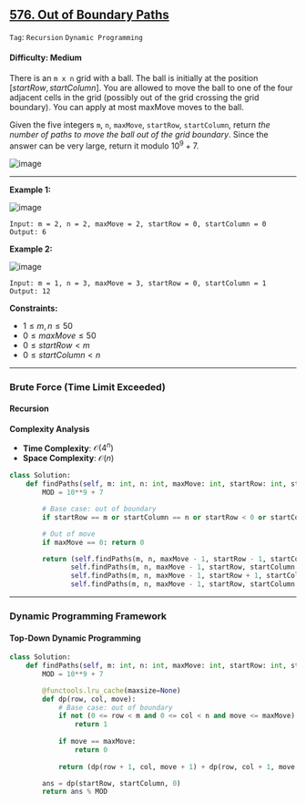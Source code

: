 ## [576. Out of Boundary Paths](https://leetcode.com/problems/out-of-boundary-paths)

```Tag```: ```Recursion``` ```Dynamic Programming```

#### Difficulty: Medium

There is an ```m x n``` grid with a ball. The ball is initially at the position $[startRow, startColumn]$. You are allowed to move the ball to one of the four adjacent cells in the grid (possibly out of the grid crossing the grid boundary). You can apply at most maxMove moves to the ball.

Given the five integers ```m```, ```n```, ```maxMove```, ```startRow```, ```startColumn```, return _the number of paths to move the ball out of the grid boundary_. Since the answer can be very large, return it modulo $10^9 + 7$.

![image](https://github.com/quananhle/Python/assets/35042430/399a36f8-531f-40df-8db2-56a067ac37b9)

---

__Example 1:__

![image](https://assets.leetcode.com/uploads/2021/04/28/out_of_boundary_paths_1.png)
```
Input: m = 2, n = 2, maxMove = 2, startRow = 0, startColumn = 0
Output: 6
```

__Example 2:__

![image](https://assets.leetcode.com/uploads/2021/04/28/out_of_boundary_paths_2.png)
```
Input: m = 1, n = 3, maxMove = 3, startRow = 0, startColumn = 1
Output: 12
```

__Constraints:__

- $1 \le m, n \le 50$
- $0 \le maxMove \le 50$
- $0 \le startRow \lt m$
- $0 \le startColumn \lt n$

---

### Brute Force (Time Limit Exceeded)

#### Recursion

__Complexity Analysis__

- __Time Complexity__: $\mathcal{O}(4^n)$
- __Space Complexity__: $\mathcal{O}(n)$

```Python
class Solution:
    def findPaths(self, m: int, n: int, maxMove: int, startRow: int, startColumn: int) -> int:
        MOD = 10**9 + 7

        # Base case: out of boundary
        if startRow == m or startColumn == n or startRow < 0 or startColumn < 0: return 1

        # Out of move
        if maxMove == 0: return 0

        return (self.findPaths(m, n, maxMove - 1, startRow - 1, startColumn) + \
               self.findPaths(m, n, maxMove - 1, startRow, startColumn - 1) + \
               self.findPaths(m, n, maxMove - 1, startRow + 1, startColumn) + \
               self.findPaths(m, n, maxMove - 1, startRow, startColumn + 1)) % MOD
```

---

### Dynamic Programming Framework

#### Top-Down Dynamic Programming

```Python
class Solution:
    def findPaths(self, m: int, n: int, maxMove: int, startRow: int, startColumn: int) -> int:
        MOD = 10**9 + 7

        @functools.lru_cache(maxsize=None)
        def dp(row, col, move):
            # Base case: out of boundary
            if not (0 <= row < m and 0 <= col < n and move <= maxMove):
                return 1
            
            if move == maxMove:
                return 0
            
            return (dp(row + 1, col, move + 1) + dp(row, col + 1, move + 1) + dp(row - 1, col, move + 1) + dp(row, col - 1, move + 1)) % MOD

        ans = dp(startRow, startColumn, 0)
        return ans % MOD
```
